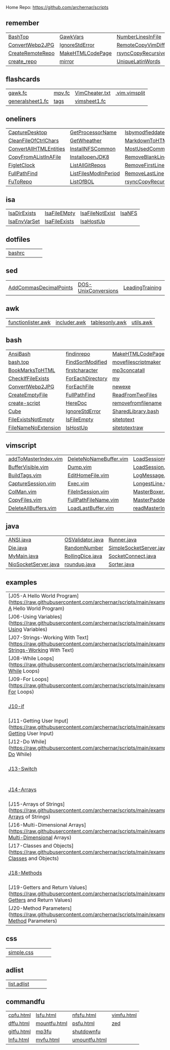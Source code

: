 
Home Repo:   https://github.com/archernar/scripts


## remember

|                                |                                |                                |                                |
| :---------------------------- | :---------------------------- | :---------------------------- | :---------------------------- |
| [BashTop](https://raw.githubusercontent.com/archernar/scripts/main/remember/BashTop) | [GawkVars](https://raw.githubusercontent.com/archernar/scripts/main/remember/GawkVars) | [NumberLinesInFile](https://raw.githubusercontent.com/archernar/scripts/main/remember/NumberLinesInFile) | [VimYankPJava](https://raw.githubusercontent.com/archernar/scripts/main/remember/VimYankPJava) | 
| [ConvertWebp2JPG](https://raw.githubusercontent.com/archernar/scripts/main/remember/ConvertWebp2JPG) | [IgnoreStdError](https://raw.githubusercontent.com/archernar/scripts/main/remember/IgnoreStdError) | [RemoteCopyVimDiff](https://raw.githubusercontent.com/archernar/scripts/main/remember/RemoteCopyVimDiff) | [](https://raw.githubusercontent.com/archernar/scripts/main) | 
| [CreateRemoteRepo](https://raw.githubusercontent.com/archernar/scripts/main/remember/CreateRemoteRepo) | [MakeHTMLCodePage](https://raw.githubusercontent.com/archernar/scripts/main/remember/MakeHTMLCodePage) | [rsyncCopyRecursive](https://raw.githubusercontent.com/archernar/scripts/main/remember/rsyncCopyRecursive) | [](https://raw.githubusercontent.com/archernar/scripts/main) | 
| [create_repo](https://raw.githubusercontent.com/archernar/scripts/main/remember/create_repo) | [mirror](https://raw.githubusercontent.com/archernar/scripts/main/remember/mirror) | [UniqueLatinWords](https://raw.githubusercontent.com/archernar/scripts/main/remember/UniqueLatinWords) | [](https://raw.githubusercontent.com/archernar/scripts/main) | 



## flashcards

|                                |                                |                                |                                |
| :---------------------------- | :---------------------------- | :---------------------------- | :---------------------------- |
| [gawk.fc](https://raw.githubusercontent.com/archernar/scripts/main/flashcards/gawk.fc) | [mpv.fc](https://raw.githubusercontent.com/archernar/scripts/main/flashcards/mpv.fc) | [VimCheater.txt](https://raw.githubusercontent.com/archernar/scripts/main/flashcards/VimCheater.txt) | [.vim.vimsplit](https://raw.githubusercontent.com/archernar/scripts/main/flashcards/.vim.vimsplit) | 
| [generalsheet1.fc](https://raw.githubusercontent.com/archernar/scripts/main/flashcards/generalsheet1.fc) | [tags](https://raw.githubusercontent.com/archernar/scripts/main/flashcards/tags) | [vimsheet1.fc](https://raw.githubusercontent.com/archernar/scripts/main/flashcards/vimsheet1.fc) | [](https://raw.githubusercontent.com/archernar/scripts/main) | 



## oneliners

|                                |                                |                                |                                |
| :---------------------------- | :---------------------------- | :---------------------------- | :---------------------------- |
| [CaptureDesktop](https://raw.githubusercontent.com/archernar/scripts/main/oneliners/CaptureDesktop) | [GetProcessorName](https://raw.githubusercontent.com/archernar/scripts/main/oneliners/GetProcessorName) | [lsbymodfieddate](https://raw.githubusercontent.com/archernar/scripts/main/oneliners/lsbymodfieddate) | [SSHGenerateKey](https://raw.githubusercontent.com/archernar/scripts/main/oneliners/SSHGenerateKey) | 
| [CleanFileOfCtrlChars](https://raw.githubusercontent.com/archernar/scripts/main/oneliners/CleanFileOfCtrlChars) | [GetWheather](https://raw.githubusercontent.com/archernar/scripts/main/oneliners/GetWheather) | [MarkdownToHTML](https://raw.githubusercontent.com/archernar/scripts/main/oneliners/MarkdownToHTML) | [SSHPullFile](https://raw.githubusercontent.com/archernar/scripts/main/oneliners/SSHPullFile) | 
| [ConvertAllHTMLEntities](https://raw.githubusercontent.com/archernar/scripts/main/oneliners/ConvertAllHTMLEntities) | [InstallNFSCommon](https://raw.githubusercontent.com/archernar/scripts/main/oneliners/InstallNFSCommon) | [MostUsedCommands](https://raw.githubusercontent.com/archernar/scripts/main/oneliners/MostUsedCommands) | [SSHPushFile](https://raw.githubusercontent.com/archernar/scripts/main/oneliners/SSHPushFile) | 
| [CopyFromAListInAFile](https://raw.githubusercontent.com/archernar/scripts/main/oneliners/CopyFromAListInAFile) | [InstallopenJDK8](https://raw.githubusercontent.com/archernar/scripts/main/oneliners/InstallopenJDK8) | [RemoveBlankLines](https://raw.githubusercontent.com/archernar/scripts/main/oneliners/RemoveBlankLines) | [SSHRunACommandAndExit](https://raw.githubusercontent.com/archernar/scripts/main/oneliners/SSHRunACommandAndExit) | 
| [FigletClock](https://raw.githubusercontent.com/archernar/scripts/main/oneliners/FigletClock) | [ListAllGitRepos](https://raw.githubusercontent.com/archernar/scripts/main/oneliners/ListAllGitRepos) | [RemoveFirstLine](https://raw.githubusercontent.com/archernar/scripts/main/oneliners/RemoveFirstLine) | [startvimnoargs](https://raw.githubusercontent.com/archernar/scripts/main/oneliners/startvimnoargs) | 
| [FullPathFind](https://raw.githubusercontent.com/archernar/scripts/main/oneliners/FullPathFind) | [ListFilesModInPeriod](https://raw.githubusercontent.com/archernar/scripts/main/oneliners/ListFilesModInPeriod) | [RemoveLastLine](https://raw.githubusercontent.com/archernar/scripts/main/oneliners/RemoveLastLine) | [TopTenProcess](https://raw.githubusercontent.com/archernar/scripts/main/oneliners/TopTenProcess) | 
| [FuToRepo](https://raw.githubusercontent.com/archernar/scripts/main/oneliners/FuToRepo) | [ListOfBOL](https://raw.githubusercontent.com/archernar/scripts/main/oneliners/ListOfBOL) | [rsyncCopyRecursive](https://raw.githubusercontent.com/archernar/scripts/main/oneliners/rsyncCopyRecursive) | [](https://raw.githubusercontent.com/archernar/scripts/main) | 



## isa

|                                |                                |                                |                                |
| :---------------------------- | :---------------------------- | :---------------------------- | :---------------------------- |
| [IsaDirExists](https://raw.githubusercontent.com/archernar/scripts/main/isa/IsaDirExists) | [IsaFileEMpty](https://raw.githubusercontent.com/archernar/scripts/main/isa/IsaFileEMpty) | [IsaFileNotExist](https://raw.githubusercontent.com/archernar/scripts/main/isa/IsaFileNotExist) | [IsaNFS](https://raw.githubusercontent.com/archernar/scripts/main/isa/IsaNFS) | 
| [IsaEnvVarSet](https://raw.githubusercontent.com/archernar/scripts/main/isa/IsaEnvVarSet) | [IsaFileExists](https://raw.githubusercontent.com/archernar/scripts/main/isa/IsaFileExists) | [IsaHostUp](https://raw.githubusercontent.com/archernar/scripts/main/isa/IsaHostUp) | [](https://raw.githubusercontent.com/archernar/scripts/main) | 



## dotfiles

|                                |                                |                                |                                |
| :---------------------------- | :---------------------------- | :---------------------------- | :---------------------------- |
| [bashrc](https://raw.githubusercontent.com/archernar/scripts/main/dotfiles/bashrc) | [](https://raw.githubusercontent.com/archernar/scripts/main) | [](https://raw.githubusercontent.com/archernar/scripts/main) | [](https://raw.githubusercontent.com/archernar/scripts/main) | 



## sed

|                                |                                |                                |                                |
| :---------------------------- | :---------------------------- | :---------------------------- | :---------------------------- |
| [AddCommasDecimalPoints](https://raw.githubusercontent.com/archernar/scripts/main/sed/AddCommasDecimalPoints) | [DOS-UnixConversions](https://raw.githubusercontent.com/archernar/scripts/main/sed/DOS-UnixConversions) | [LeadingTraining](https://raw.githubusercontent.com/archernar/scripts/main/sed/LeadingTraining) | [NumberEachLine](https://raw.githubusercontent.com/archernar/scripts/main/sed/NumberEachLine) | 



## awk

|                                |                                |                                |                                |
| :---------------------------- | :---------------------------- | :---------------------------- | :---------------------------- |
| [functionlister.awk](https://raw.githubusercontent.com/archernar/scripts/main/awk/functionlister.awk) | [includer.awk](https://raw.githubusercontent.com/archernar/scripts/main/awk/includer.awk) | [tablesonly.awk](https://raw.githubusercontent.com/archernar/scripts/main/awk/tablesonly.awk) | [utils.awk](https://raw.githubusercontent.com/archernar/scripts/main/awk/utils.awk) | 



## bash

|                                |                                |                                |                                |
| :---------------------------- | :---------------------------- | :---------------------------- | :---------------------------- |
| [AnsiBash](https://raw.githubusercontent.com/archernar/scripts/main/bash/AnsiBash) | [findinrepo](https://raw.githubusercontent.com/archernar/scripts/main/bash/findinrepo) | [MakeHTMLCodePage](https://raw.githubusercontent.com/archernar/scripts/main/bash/MakeHTMLCodePage) | [slapfilename](https://raw.githubusercontent.com/archernar/scripts/main/bash/slapfilename) | 
| [bash.top](https://raw.githubusercontent.com/archernar/scripts/main/bash/bash.top) | [FindSortModified](https://raw.githubusercontent.com/archernar/scripts/main/bash/FindSortModified) | [movefilescriptmaker](https://raw.githubusercontent.com/archernar/scripts/main/bash/movefilescriptmaker) | [tagit](https://raw.githubusercontent.com/archernar/scripts/main/bash/tagit) | 
| [BookMarksToHTML](https://raw.githubusercontent.com/archernar/scripts/main/bash/BookMarksToHTML) | [firstcharacter](https://raw.githubusercontent.com/archernar/scripts/main/bash/firstcharacter) | [mp3concatall](https://raw.githubusercontent.com/archernar/scripts/main/bash/mp3concatall) | [tagman](https://raw.githubusercontent.com/archernar/scripts/main/bash/tagman) | 
| [CheckIfFileExists](https://raw.githubusercontent.com/archernar/scripts/main/bash/CheckIfFileExists) | [ForEachDirectory](https://raw.githubusercontent.com/archernar/scripts/main/bash/ForEachDirectory) | [my](https://raw.githubusercontent.com/archernar/scripts/main/bash/my) | [tags](https://raw.githubusercontent.com/archernar/scripts/main/bash/tags) | 
| [ConvertWebp2JPG](https://raw.githubusercontent.com/archernar/scripts/main/bash/ConvertWebp2JPG) | [ForEachFile](https://raw.githubusercontent.com/archernar/scripts/main/bash/ForEachFile) | [newexe](https://raw.githubusercontent.com/archernar/scripts/main/bash/newexe) | [UpperToLowerCase](https://raw.githubusercontent.com/archernar/scripts/main/bash/UpperToLowerCase) | 
| [CreateEmptyFile](https://raw.githubusercontent.com/archernar/scripts/main/bash/CreateEmptyFile) | [FullPathFind](https://raw.githubusercontent.com/archernar/scripts/main/bash/FullPathFind) | [ReadFromTwoFiles](https://raw.githubusercontent.com/archernar/scripts/main/bash/ReadFromTwoFiles) | [UsageTemplate](https://raw.githubusercontent.com/archernar/scripts/main/bash/UsageTemplate) | 
| [create-script](https://raw.githubusercontent.com/archernar/scripts/main/bash/create-script) | [HereDoc](https://raw.githubusercontent.com/archernar/scripts/main/bash/HereDoc) | [removefromfilename](https://raw.githubusercontent.com/archernar/scripts/main/bash/removefromfilename) | [.vim.vimsplit](https://raw.githubusercontent.com/archernar/scripts/main/bash/.vim.vimsplit) | 
| [Cube](https://raw.githubusercontent.com/archernar/scripts/main/bash/Cube) | [IgnoreStdError](https://raw.githubusercontent.com/archernar/scripts/main/bash/IgnoreStdError) | [SharedLibrary.bash](https://raw.githubusercontent.com/archernar/scripts/main/bash/SharedLibrary.bash) | [](https://raw.githubusercontent.com/archernar/scripts/main) | 
| [FileExistsNotEmpty](https://raw.githubusercontent.com/archernar/scripts/main/bash/FileExistsNotEmpty) | [IsFileEmpty](https://raw.githubusercontent.com/archernar/scripts/main/bash/IsFileEmpty) | [sitetotext](https://raw.githubusercontent.com/archernar/scripts/main/bash/sitetotext) | [](https://raw.githubusercontent.com/archernar/scripts/main) | 
| [FileNameNoExtension](https://raw.githubusercontent.com/archernar/scripts/main/bash/FileNameNoExtension) | [IsHostUp](https://raw.githubusercontent.com/archernar/scripts/main/bash/IsHostUp) | [sitetotextraw](https://raw.githubusercontent.com/archernar/scripts/main/bash/sitetotextraw) | [](https://raw.githubusercontent.com/archernar/scripts/main) | 



## vimscript

|                                |                                |                                |                                |
| :---------------------------- | :---------------------------- | :---------------------------- | :---------------------------- |
| [addToMasterIndex.vim](https://raw.githubusercontent.com/archernar/scripts/main/vimscript/addToMasterIndex.vim) | [DeleteNoNameBuffer.vim](https://raw.githubusercontent.com/archernar/scripts/main/vimscript/DeleteNoNameBuffer.vim) | [LoadSessionGlobal.vim](https://raw.githubusercontent.com/archernar/scripts/main/vimscript/LoadSessionGlobal.vim) | [RemoteCopyVimDiff](https://raw.githubusercontent.com/archernar/scripts/main/vimscript/RemoteCopyVimDiff) | 
| [BufferVisible.vim](https://raw.githubusercontent.com/archernar/scripts/main/vimscript/BufferVisible.vim) | [Dump.vim](https://raw.githubusercontent.com/archernar/scripts/main/vimscript/Dump.vim) | [LoadSession.vim](https://raw.githubusercontent.com/archernar/scripts/main/vimscript/LoadSession.vim) | [ReSetSession.vim](https://raw.githubusercontent.com/archernar/scripts/main/vimscript/ReSetSession.vim) | 
| [BuildTags.vim](https://raw.githubusercontent.com/archernar/scripts/main/vimscript/BuildTags.vim) | [EditHomeFile.vim](https://raw.githubusercontent.com/archernar/scripts/main/vimscript/EditHomeFile.vim) | [LogMessage.vim](https://raw.githubusercontent.com/archernar/scripts/main/vimscript/LogMessage.vim) | [SetSession.vim](https://raw.githubusercontent.com/archernar/scripts/main/vimscript/SetSession.vim) | 
| [CaptureSession.vim](https://raw.githubusercontent.com/archernar/scripts/main/vimscript/CaptureSession.vim) | [Exec.vim](https://raw.githubusercontent.com/archernar/scripts/main/vimscript/Exec.vim) | [LongestLine.vim](https://raw.githubusercontent.com/archernar/scripts/main/vimscript/LongestLine.vim) | [ShowSession.vim](https://raw.githubusercontent.com/archernar/scripts/main/vimscript/ShowSession.vim) | 
| [ColMan.vim](https://raw.githubusercontent.com/archernar/scripts/main/vimscript/ColMan.vim) | [FileInSession.vim](https://raw.githubusercontent.com/archernar/scripts/main/vimscript/FileInSession.vim) | [MasterBoxer.vim](https://raw.githubusercontent.com/archernar/scripts/main/vimscript/MasterBoxer.vim) | [TabCount.vim](https://raw.githubusercontent.com/archernar/scripts/main/vimscript/TabCount.vim) | 
| [CopyFiles.vim](https://raw.githubusercontent.com/archernar/scripts/main/vimscript/CopyFiles.vim) | [FullPathFileName.vim](https://raw.githubusercontent.com/archernar/scripts/main/vimscript/FullPathFileName.vim) | [MasterPadder.vim](https://raw.githubusercontent.com/archernar/scripts/main/vimscript/MasterPadder.vim) | [WindowExists.vim](https://raw.githubusercontent.com/archernar/scripts/main/vimscript/WindowExists.vim) | 
| [DeleteAllBuffers.vim](https://raw.githubusercontent.com/archernar/scripts/main/vimscript/DeleteAllBuffers.vim) | [LoadLastBuffer.vim](https://raw.githubusercontent.com/archernar/scripts/main/vimscript/LoadLastBuffer.vim) | [readMasterIndex.vim](https://raw.githubusercontent.com/archernar/scripts/main/vimscript/readMasterIndex.vim) | [writeMasterIndex.vim](https://raw.githubusercontent.com/archernar/scripts/main/vimscript/writeMasterIndex.vim) | 



## java

|                                |                                |                                |                                |
| :---------------------------- | :---------------------------- | :---------------------------- | :---------------------------- |
| [ANSI.java](https://raw.githubusercontent.com/archernar/scripts/main/java/ANSI.java) | [OSValidator.java](https://raw.githubusercontent.com/archernar/scripts/main/java/OSValidator.java) | [Runner.java](https://raw.githubusercontent.com/archernar/scripts/main/java/Runner.java) | [Sys.java](https://raw.githubusercontent.com/archernar/scripts/main/java/Sys.java) | 
| [Die.java](https://raw.githubusercontent.com/archernar/scripts/main/java/Die.java) | [RandomNumber](https://raw.githubusercontent.com/archernar/scripts/main/java/RandomNumber) | [SimpleSocketServer.java](https://raw.githubusercontent.com/archernar/scripts/main/java/SimpleSocketServer.java) | [TimeStamps](https://raw.githubusercontent.com/archernar/scripts/main/java/TimeStamps) | 
| [MyMain.java](https://raw.githubusercontent.com/archernar/scripts/main/java/MyMain.java) | [RollingDice.java](https://raw.githubusercontent.com/archernar/scripts/main/java/RollingDice.java) | [SocketConnect.java](https://raw.githubusercontent.com/archernar/scripts/main/java/SocketConnect.java) | [](https://raw.githubusercontent.com/archernar/scripts/main) | 
| [NioSocketServer.java](https://raw.githubusercontent.com/archernar/scripts/main/java/NioSocketServer.java) | [roundup.java](https://raw.githubusercontent.com/archernar/scripts/main/java/roundup.java) | [Sorter.java](https://raw.githubusercontent.com/archernar/scripts/main/java/Sorter.java) | [](https://raw.githubusercontent.com/archernar/scripts/main) | 



## examples

|                                |                                |                                |                                |
| :---------------------------- | :---------------------------- | :---------------------------- | :---------------------------- |
| [J05-A Hello World Program](https://raw.githubusercontent.com/archernar/scripts/main/examples/J05-A Hello World Program) | [J22-Constructors](https://raw.githubusercontent.com/archernar/scripts/main/examples/J22-Constructors) | [J38b-Handling exceptions](https://raw.githubusercontent.com/archernar/scripts/main/examples/J38b-Handling exceptions) | [J52-Linked Lists](https://raw.githubusercontent.com/archernar/scripts/main/examples/J52-Linked Lists) | 
| [J06-Using Variables](https://raw.githubusercontent.com/archernar/scripts/main/examples/J06-Using Variables) | [J23-Static (and Final)](https://raw.githubusercontent.com/archernar/scripts/main/examples/J23-Static (and Final)) | [J38c-Handling exceptions](https://raw.githubusercontent.com/archernar/scripts/main/examples/J38c-Handling exceptions) | [J53-HashMaps-Retrieving Objects via a Key](https://raw.githubusercontent.com/archernar/scripts/main/examples/J53-HashMaps-Retrieving Objects via a Key) | 
| [J07-Strings-Working With Text](https://raw.githubusercontent.com/archernar/scripts/main/examples/J07-Strings-Working With Text) | [J24-StringBuilder and String Formatting](https://raw.githubusercontent.com/archernar/scripts/main/examples/J24-StringBuilder and String Formatting) | [J39-Multiple Exceptions](https://raw.githubusercontent.com/archernar/scripts/main/examples/J39-Multiple Exceptions) | [J54-Sorted Maps](https://raw.githubusercontent.com/archernar/scripts/main/examples/J54-Sorted Maps) | 
| [J08-While Loops](https://raw.githubusercontent.com/archernar/scripts/main/examples/J08-While Loops) | [J25-The toString Method](https://raw.githubusercontent.com/archernar/scripts/main/examples/J25-The toString Method) | [J40-Runtime vs. checked Exceptions](https://raw.githubusercontent.com/archernar/scripts/main/examples/J40-Runtime vs. checked Exceptions) | [J55-Sets](https://raw.githubusercontent.com/archernar/scripts/main/examples/J55-Sets) | 
| [J09-For Loops](https://raw.githubusercontent.com/archernar/scripts/main/examples/J09-For Loops) | [J26-Inheritance](https://raw.githubusercontent.com/archernar/scripts/main/examples/J26-Inheritance) | [J41-Abstract Classes](https://raw.githubusercontent.com/archernar/scripts/main/examples/J41-Abstract Classes) | [J56-Objects Sets Keys Maps](https://raw.githubusercontent.com/archernar/scripts/main/examples/J56-Objects Sets Keys Maps) | 
| [J10-if](https://raw.githubusercontent.com/archernar/scripts/main/examples/J10-if) | [J28-Interfaces](https://raw.githubusercontent.com/archernar/scripts/main/examples/J28-Interfaces) | [J42-Reading Files With File Reader](https://raw.githubusercontent.com/archernar/scripts/main/examples/J42-Reading Files With File Reader) | [J57-Sorting](https://raw.githubusercontent.com/archernar/scripts/main/examples/J57-Sorting) | 
| [J11-Getting User Input](https://raw.githubusercontent.com/archernar/scripts/main/examples/J11-Getting User Input) | [J29-Public,Private,Protected](https://raw.githubusercontent.com/archernar/scripts/main/examples/J29-Public,Private,Protected) | [J43a-Try](https://raw.githubusercontent.com/archernar/scripts/main/examples/J43a-Try) | [J57-Sorting Lists](https://raw.githubusercontent.com/archernar/scripts/main/examples/J57-Sorting Lists) | 
| [J12-Do While](https://raw.githubusercontent.com/archernar/scripts/main/examples/J12-Do While) | [J30-Polymorphism](https://raw.githubusercontent.com/archernar/scripts/main/examples/J30-Polymorphism) | [J43b-Try With Resources](https://raw.githubusercontent.com/archernar/scripts/main/examples/J43b-Try With Resources) | [J58-Natural Ordering](https://raw.githubusercontent.com/archernar/scripts/main/examples/J58-Natural Ordering) | 
| [J13-Switch](https://raw.githubusercontent.com/archernar/scripts/main/examples/J13-Switch) | [J31-Encapsulation and the API Docs](https://raw.githubusercontent.com/archernar/scripts/main/examples/J31-Encapsulation and the API Docs) | [J44-Creating and Writing Text Files](https://raw.githubusercontent.com/archernar/scripts/main/examples/J44-Creating and Writing Text Files) | [J59-Queues](https://raw.githubusercontent.com/archernar/scripts/main/examples/J59-Queues) | 
| [J14-Arrays](https://raw.githubusercontent.com/archernar/scripts/main/examples/J14-Arrays) | [J32-Casting Numerical Values](https://raw.githubusercontent.com/archernar/scripts/main/examples/J32-Casting Numerical Values) | [J45-The equals() Method](https://raw.githubusercontent.com/archernar/scripts/main/examples/J45-The equals() Method) | [J60-Using Iterators](https://raw.githubusercontent.com/archernar/scripts/main/examples/J60-Using Iterators) | 
| [J15-Arrays of Strings](https://raw.githubusercontent.com/archernar/scripts/main/examples/J15-Arrays of Strings) | [J33-Upcasting and Downcasting](https://raw.githubusercontent.com/archernar/scripts/main/examples/J33-Upcasting and Downcasting) | [J46-Inner Classes](https://raw.githubusercontent.com/archernar/scripts/main/examples/J46-Inner Classes) | [J61-Implementing Iterable](https://raw.githubusercontent.com/archernar/scripts/main/examples/J61-Implementing Iterable) | 
| [J16-Multi-Dimensional Arrays](https://raw.githubusercontent.com/archernar/scripts/main/examples/J16-Multi-Dimensional Arrays) | [J34-Using Generics](https://raw.githubusercontent.com/archernar/scripts/main/examples/J34-Using Generics) | [J47-Enum Types-Basic and Advanced Usage](https://raw.githubusercontent.com/archernar/scripts/main/examples/J47-Enum Types-Basic and Advanced Usage) | [J62-Deciding Which Collections to use](https://raw.githubusercontent.com/archernar/scripts/main/examples/J62-Deciding Which Collections to use) | 
| [J17-Classes and Objects](https://raw.githubusercontent.com/archernar/scripts/main/examples/J17-Classes and Objects) | [J35-Generics and Wildcards](https://raw.githubusercontent.com/archernar/scripts/main/examples/J35-Generics and Wildcards) | [J48-Recursion](https://raw.githubusercontent.com/archernar/scripts/main/examples/J48-Recursion) | [J63-Complex Data Structures](https://raw.githubusercontent.com/archernar/scripts/main/examples/J63-Complex Data Structures) | 
| [J18-Methods](https://raw.githubusercontent.com/archernar/scripts/main/examples/J18-Methods) | [J36-Anonymous Classes](https://raw.githubusercontent.com/archernar/scripts/main/examples/J36-Anonymous Classes) | [J49-Serialization-Saving Objects to Files](https://raw.githubusercontent.com/archernar/scripts/main/examples/J49-Serialization-Saving Objects to Files) | [J64a-Create File](https://raw.githubusercontent.com/archernar/scripts/main/examples/J64a-Create File) | 
| [J19-Getters and Return Values](https://raw.githubusercontent.com/archernar/scripts/main/examples/J19-Getters and Return Values) | [J37-Reading Files using Scanner](https://raw.githubusercontent.com/archernar/scripts/main/examples/J37-Reading Files using Scanner) | [J50-Serializing Arrays](https://raw.githubusercontent.com/archernar/scripts/main/examples/J50-Serializing Arrays) | [J64c-Rename File](https://raw.githubusercontent.com/archernar/scripts/main/examples/J64c-Rename File) | 
| [J20-Method Parameters](https://raw.githubusercontent.com/archernar/scripts/main/examples/J20-Method Parameters) | [J38a-Handling exceptions](https://raw.githubusercontent.com/archernar/scripts/main/examples/J38a-Handling exceptions) | [J51-ArrayList-Arrays the Easy Way](https://raw.githubusercontent.com/archernar/scripts/main/examples/J51-ArrayList-Arrays the Easy Way) | [](https://raw.githubusercontent.com/archernar/scripts/main) | 



## css

|                                |                                |                                |                                |
| :---------------------------- | :---------------------------- | :---------------------------- | :---------------------------- |
| [simple.css](https://raw.githubusercontent.com/archernar/scripts/main/css/simple.css) | [](https://raw.githubusercontent.com/archernar/scripts/main) | [](https://raw.githubusercontent.com/archernar/scripts/main) | [](https://raw.githubusercontent.com/archernar/scripts/main) | 



## adlist

|                                |                                |                                |                                |
| :---------------------------- | :---------------------------- | :---------------------------- | :---------------------------- |
| [list.adlist](https://raw.githubusercontent.com/archernar/scripts/main/adlist/list.adlist) | [](https://raw.githubusercontent.com/archernar/scripts/main) | [](https://raw.githubusercontent.com/archernar/scripts/main) | [](https://raw.githubusercontent.com/archernar/scripts/main) | 



## commandfu

|                                |                                |                                |                                |
| :---------------------------- | :---------------------------- | :---------------------------- | :---------------------------- |
| [cpfu.html](https://raw.githubusercontent.com/archernar/scripts/main/commandfu/cpfu.html) | [lsfu.html](https://raw.githubusercontent.com/archernar/scripts/main/commandfu/lsfu.html) | [nfsfu.html](https://raw.githubusercontent.com/archernar/scripts/main/commandfu/nfsfu.html) | [vimfu.html](https://raw.githubusercontent.com/archernar/scripts/main/commandfu/vimfu.html) | 
| [dffu.html](https://raw.githubusercontent.com/archernar/scripts/main/commandfu/dffu.html) | [mountfu.html](https://raw.githubusercontent.com/archernar/scripts/main/commandfu/mountfu.html) | [psfu.html](https://raw.githubusercontent.com/archernar/scripts/main/commandfu/psfu.html) | [zed](https://raw.githubusercontent.com/archernar/scripts/main/commandfu/zed) | 
| [gitfu.html](https://raw.githubusercontent.com/archernar/scripts/main/commandfu/gitfu.html) | [mp3fu](https://raw.githubusercontent.com/archernar/scripts/main/commandfu/mp3fu) | [shutdownfu](https://raw.githubusercontent.com/archernar/scripts/main/commandfu/shutdownfu) | [](https://raw.githubusercontent.com/archernar/scripts/main) | 
| [lnfu.html](https://raw.githubusercontent.com/archernar/scripts/main/commandfu/lnfu.html) | [mvfu.html](https://raw.githubusercontent.com/archernar/scripts/main/commandfu/mvfu.html) | [umountfu.html](https://raw.githubusercontent.com/archernar/scripts/main/commandfu/umountfu.html) | [](https://raw.githubusercontent.com/archernar/scripts/main) | 


